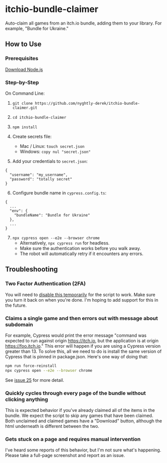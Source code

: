 # itchio-bundle-claimer
Auto-claim all games from an itch.io bundle, adding them to your library. For example, "Bundle for Ukraine."

## How to Use

### Prerequisites
[Download Node.js](https://nodejs.org/en/download/)

### Step-by-Step
On Command Line:

1. `git clone https://github.com/nyghtly-derek/itchio-bundle-claimer.git`

2. `cd itchio-bundle-claimer`

3. `npm install`

4. Create secrets file:
    - Mac / Linux: `touch secret.json`
    - Windows: `copy nul "secret.json"`

5. Add your credentials to `secret.json`:
```
{
  "username": "my_username",
  "password": "totally secret"
}
```

6. Configure bundle name in `cypress.config.ts`:
```
{
  ...
  "env": {
    "bundleName": "Bundle for Ukraine"
  },
  ...
}
```

7. `npx cypress open --e2e --browser chrome`
    - Alternatively, `npx cypress run` for headless.
    - Make sure the authentication works before you walk away.
    - The robot will automatically retry if it encounters any errors.

## Troubleshooting

### Two Factor Authentication (2FA)
You will need to [disable this temporarily](https://itch.io/user/settings/two-factor-auth) for the script to work. Make sure you turn it back on when you're done. I'm hoping to add support for this in the future.

### Claims a single game and then errors out with message about subdomain
For example, Cypress would print the error message "command was expected to run against origin https://itch.io, but the application is at origin https://foo.itch.io." This error will happen if you are using a Cypress version greater than 13. To solve this, all we need to do is install the same version of Cypress that is pinned in package.json. Here's one way of doing that:

```bash
npm run force-reinstall
npx cypress open --e2e --browser chrome
```

See [issue 25](https://github.com/nyghtly-derek/itchio-bundle-claimer/issues/25) for more detail.

### Quickly cycles through every page of the bundle without clicking anything
This is expected behavior if you've already claimed all of the items in the bundle. We expect the script to skip any games that have been claimed. Both unclaimed and claimed games have a "Download" button, although the html underneath is different between the two.

### Gets stuck on a page and requires manual intervention
I've heard some reports of this behavior, but I'm not sure what's happening. Please take a full-page screenshot and report as an issue.
